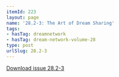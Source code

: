 ```yaml
---
itemId: 223
layout: page
name: '28.2-3: The Art of Dream Sharing'
tags:
- hasTag: dreamnetwork
- hasTag: dream-network-volume-28
type: post
urlSlug: 28.2-3
---
```

<a href="files/pdfs/Volume_28/28.2-28.3_art_of_dream_sharing.pdf" download="">Download issue 28.2-3</a>